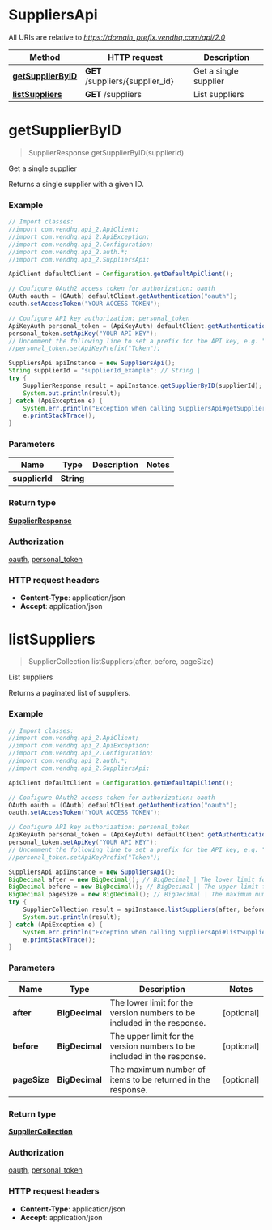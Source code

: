 # SuppliersApi

All URIs are relative to *https://domain_prefix.vendhq.com/api/2.0*

Method | HTTP request | Description
------------- | ------------- | -------------
[**getSupplierByID**](SuppliersApi.md#getSupplierByID) | **GET** /suppliers/{supplier_id} | Get a single supplier
[**listSuppliers**](SuppliersApi.md#listSuppliers) | **GET** /suppliers | List suppliers


<a name="getSupplierByID"></a>
# **getSupplierByID**
> SupplierResponse getSupplierByID(supplierId)

Get a single supplier

Returns a single supplier with a given ID.

### Example
```java
// Import classes:
//import com.vendhq.api_2.ApiClient;
//import com.vendhq.api_2.ApiException;
//import com.vendhq.api_2.Configuration;
//import com.vendhq.api_2.auth.*;
//import com.vendhq.api_2.SuppliersApi;

ApiClient defaultClient = Configuration.getDefaultApiClient();

// Configure OAuth2 access token for authorization: oauth
OAuth oauth = (OAuth) defaultClient.getAuthentication("oauth");
oauth.setAccessToken("YOUR ACCESS TOKEN");

// Configure API key authorization: personal_token
ApiKeyAuth personal_token = (ApiKeyAuth) defaultClient.getAuthentication("personal_token");
personal_token.setApiKey("YOUR API KEY");
// Uncomment the following line to set a prefix for the API key, e.g. "Token" (defaults to null)
//personal_token.setApiKeyPrefix("Token");

SuppliersApi apiInstance = new SuppliersApi();
String supplierId = "supplierId_example"; // String |
try {
    SupplierResponse result = apiInstance.getSupplierByID(supplierId);
    System.out.println(result);
} catch (ApiException e) {
    System.err.println("Exception when calling SuppliersApi#getSupplierByID");
    e.printStackTrace();
}
```

### Parameters

Name | Type | Description  | Notes
------------- | ------------- | ------------- | -------------
 **supplierId** | **String**|  |

### Return type

[**SupplierResponse**](SupplierResponse.md)

### Authorization

[oauth](../README.md#oauth), [personal_token](../README.md#personal_token)

### HTTP request headers

 - **Content-Type**: application/json
 - **Accept**: application/json

<a name="listSuppliers"></a>
# **listSuppliers**
> SupplierCollection listSuppliers(after, before, pageSize)

List suppliers

Returns a paginated list of suppliers.

### Example
```java
// Import classes:
//import com.vendhq.api_2.ApiClient;
//import com.vendhq.api_2.ApiException;
//import com.vendhq.api_2.Configuration;
//import com.vendhq.api_2.auth.*;
//import com.vendhq.api_2.SuppliersApi;

ApiClient defaultClient = Configuration.getDefaultApiClient();

// Configure OAuth2 access token for authorization: oauth
OAuth oauth = (OAuth) defaultClient.getAuthentication("oauth");
oauth.setAccessToken("YOUR ACCESS TOKEN");

// Configure API key authorization: personal_token
ApiKeyAuth personal_token = (ApiKeyAuth) defaultClient.getAuthentication("personal_token");
personal_token.setApiKey("YOUR API KEY");
// Uncomment the following line to set a prefix for the API key, e.g. "Token" (defaults to null)
//personal_token.setApiKeyPrefix("Token");

SuppliersApi apiInstance = new SuppliersApi();
BigDecimal after = new BigDecimal(); // BigDecimal | The lower limit for the version numbers to be included in the response.
BigDecimal before = new BigDecimal(); // BigDecimal | The upper limit for the version numbers to be included in the response.
BigDecimal pageSize = new BigDecimal(); // BigDecimal | The maximum number of items to be returned in the response.
try {
    SupplierCollection result = apiInstance.listSuppliers(after, before, pageSize);
    System.out.println(result);
} catch (ApiException e) {
    System.err.println("Exception when calling SuppliersApi#listSuppliers");
    e.printStackTrace();
}
```

### Parameters

Name | Type | Description  | Notes
------------- | ------------- | ------------- | -------------
 **after** | **BigDecimal**| The lower limit for the version numbers to be included in the response. | [optional]
 **before** | **BigDecimal**| The upper limit for the version numbers to be included in the response. | [optional]
 **pageSize** | **BigDecimal**| The maximum number of items to be returned in the response. | [optional]

### Return type

[**SupplierCollection**](SupplierCollection.md)

### Authorization

[oauth](../README.md#oauth), [personal_token](../README.md#personal_token)

### HTTP request headers

 - **Content-Type**: application/json
 - **Accept**: application/json
